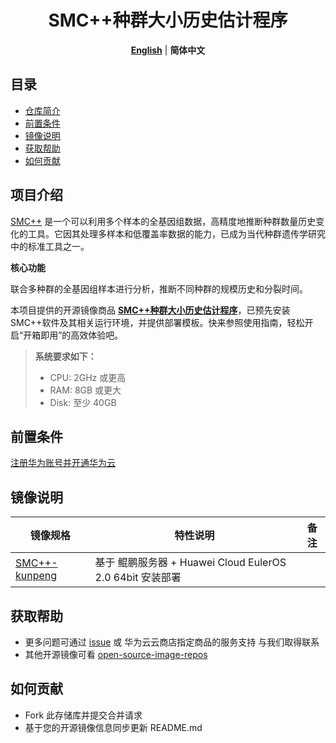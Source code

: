 <p align="center">
  <h1 align="center">SMC++种群大小历史估计程序</h1>
  <p align="center">
    <a href="README.md"><strong>English</strong></a> | <strong>简体中文</strong>
  </p>
</p>

## 目录

- [仓库简介](#项目介绍)
- [前置条件](#前置条件)
- [镜像说明](#镜像说明)
- [获取帮助](#获取帮助)
- [如何贡献](#如何贡献)

## 项目介绍

‌[SMC++‌](https://github.com/popgenmethods/smcpp) 是一个可以利用多个样本的全基因组数据，高精度地推断种群数量历史变化的工具。它因其处理多样本和低覆盖率数据的能力，已成为当代种群遗传学研究中的标准工具之一。

**核心功能**

联合多种群的全基因组样本进行分析，推断不同种群的规模历史和分裂时间。

本项目提供的开源镜像商品 [**SMC++种群大小历史估计程序**]()，已预先安装SMC++软件及其相关运行环境，并提供部署模板。快来参照使用指南，轻松开启“开箱即用”的高效体验吧。

> **系统要求如下：**
>
> - CPU: 2GHz 或更高
> - RAM: 8GB 或更大
> - Disk: 至少 40GB

## 前置条件

[注册华为账号并开通华为云](https://support.huaweicloud.com/usermanual-account/account_id_001.html)

## 镜像说明


| 镜像规格                                                                                              | 特性说明                                                                                     | 备注 |
| ----------------------------------------------------------------------------------------------------- | -------------------------------------------------------------------------------------------- | ---- |
| [ SMC++-kunpeng](https://github.com/HuaweiCloudDeveloper/smcpp-image/tree/SMC++-kunpeng) | 基于 鲲鹏服务器 + Huawei Cloud EulerOS 2.0 64bit 安装部署                                    |      |

## 获取帮助

- 更多问题可通过 [issue](https://github.com/HuaweiCloudDeveloper/smcpp-image/issues) 或 华为云云商店指定商品的服务支持 与我们取得联系
- 其他开源镜像可看 [open-source-image-repos](https://github.com/HuaweiCloudDeveloper/open-source-image-repos)

## 如何贡献

- Fork 此存储库并提交合并请求
- 基于您的开源镜像信息同步更新 README.md

